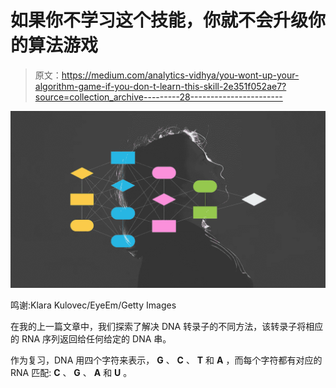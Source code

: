 # 如果你不学习这个技能，你就不会升级你的算法游戏

> 原文：<https://medium.com/analytics-vidhya/you-wont-up-your-algorithm-game-if-you-don-t-learn-this-skill-2e351f052ae7?source=collection_archive---------28----------------------->

![](img/0d3111668ae5a5a348e1a5d97edf7745.png)

鸣谢:Klara Kulovec/EyeEm/Getty Images

在我的上一篇文章中，我们探索了解决 DNA 转录子的不同方法，该转录子将相应的 RNA 序列返回给任何给定的 DNA 串。

作为复习，DNA 用四个字符来表示， **G** 、 **C** 、 **T** 和 **A** ，而每个字符都有对应的 RNA 匹配: **C** 、 **G** 、 **A** 和 **U** 。